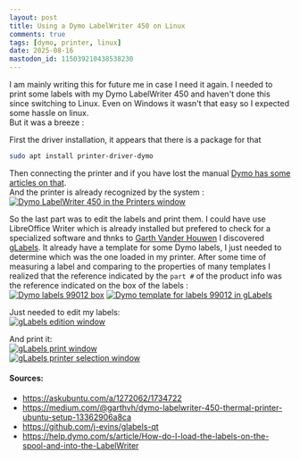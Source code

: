 ```yaml
---
layout: post
title: Using a Dymo LabelWriter 450 on Linux
comments: true
tags: [dymo, printer, linux]
date: 2025-08-16
mastodon_id: 115039210438538230
---
```


I am mainly writing this for future me in case I need it again. I needed to print some labels with my Dymo LabelWriter 450 and haven't done this since switching to Linux. Even on Windows it wasn't that easy so I expected some hassle on linux.  
But it was a breeze :

First the driver installation, it appears that there is a package for that
```bash
sudo apt install printer-driver-dymo
```
Then connecting the printer and if you have lost the manual [Dymo has some articles on that](https://help.dymo.com).  
And the printer is already recognized by the system :  
[![Dymo LabelWriter 450 in the Printers window](/resources/using-dymo-labelwriter-450-on-linux/printers.png)](/resources/using-dymo-labelwriter-450-on-linux/printers.png)

So the last part was to edit the labels and print them. I could have use LibreOffice Writer which is already installed but prefered to check for a specialized software and thnks to [Garth Vander Houwen](https://medium.com/@garthvh/dymo-labelwriter-450-thermal-printer-ubuntu-setup-13362906a8ca) I discovered [gLabels](http://glabels.org).
It already have a template for some Dymo labels, I just needed to determine which was the one loaded in my printer. After some time of measuring a label and comparing to the properties of many templates I realized that the reference indicated by the `part #` of the product info was the reference indicated on the box of the labels :  
[![Dymo labels 99012 box](/resources/using-dymo-labelwriter-450-on-linux/99012.jpg)](/resources/using-dymo-labelwriter-450-on-linux/99012.jpg)
[![Dymo template for labels 99012 in gLabels](/resources/using-dymo-labelwriter-450-on-linux/glabels-properties.png)](/resources/using-dymo-labelwriter-450-on-linux/glabels-properties.png)

Just needed to edit my labels:  
[![gLabels edition window](/resources/using-dymo-labelwriter-450-on-linux/glabels-edit.png)](/resources/using-dymo-labelwriter-450-on-linux/glabels-edit.png)

And print it:  
[![gLabels print window](/resources/using-dymo-labelwriter-450-on-linux/glabels-print.png)](/resources/using-dymo-labelwriter-450-on-linux/glabels-print.png)  
[![gLabels printer selection window](/resources/using-dymo-labelwriter-450-on-linux/glabels-print-window.png)](/resources/using-dymo-labelwriter-450-on-linux/glabels-print-window.png)

#### Sources:
- <https://askubuntu.com/a/1272062/1734722>
- <https://medium.com/@garthvh/dymo-labelwriter-450-thermal-printer-ubuntu-setup-13362906a8ca>
- <https://github.com/j-evins/glabels-qt>
- <https://help.dymo.com/s/article/How-do-I-load-the-labels-on-the-spool-and-into-the-LabelWriter>
